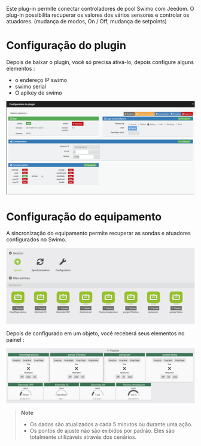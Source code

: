 Este plug-in permite conectar controladores de pool Swimo com Jeedom.
O plug-in possibilita recuperar os valores dos vários sensores e controlar os atuadores. (mudança de modos, On / Off, mudança de setpoints)

Configuração do plugin
=======================

Depois de baixar o plugin, você só precisa ativá-lo,
depois configure alguns elementos :

- o endereço IP swimo
- swimo serial
- O apikey de swimo

![swimo](../images/swimo1.png)

Configuração do equipamento
=============================

A sincronização do equipamento permite recuperar as sondas e atuadores configurados no Swimo.

![swimo2](../images/swimo2.png)

Depois de configurado em um objeto, você receberá seus elementos no painel :

![swimo3](../images/swimo3.png)

> **Note**
>
> - Os dados são atualizados a cada 5 minutos ou durante uma ação.
> - Os pontos de ajuste não são exibidos por padrão.
> Eles são totalmente utilizáveis através dos cenários.
